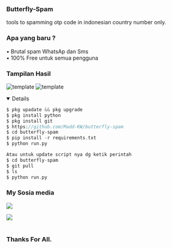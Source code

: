 ### Butterfly-Spam
tools to spamming otp code in indonesian country number only.

### Apa yang baru ?

• Brutal spam WhatsAp dan Sms<br>
• 100% Free untuk semua pengguna

### Tampilan Hasil 
![template](https://github.com/Madd-KW/butterfly-spam/blob/main/sample/results-SMS.jpg)
![template](https://github.com/Madd-KW/butterfly-spam/blob/main/sample/results-WA.jpg)

<details open>

```php
$ pkg upadate && pkg upgrade
$ pkg install python
$ pkg install git
$ https://github.com/Madd-KW/butterfly-spam
$ cd butterfly-spam
$ pip install -r requirements.txt
$ python run.py

Atau untuk update script nya dg ketik perintah
$ cd butterfly-spam
$ git pull
$ ls
$ python run.py
```
</details>

### My Sosia media

[![](https://img.shields.io/badge/Youtube-red?logo=Youtube&logoColor=red&labelColor=white)](https://m.youtube.com/@MaddKW)

[![](https://img.shields.io/badge/Whatsapp-CHAT-red?logo=Whatsapp&logoColor=Brightgreen&labelColor=white)](https://wa.me/6283870666827?text=permisi+bang) <br><br>

### Thanks For All.
